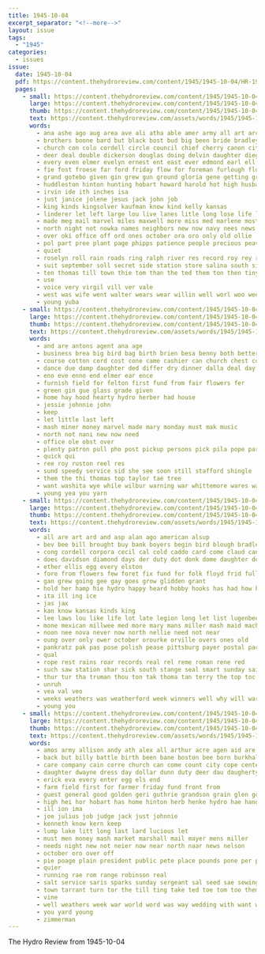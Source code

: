```yaml
---
title: 1945-10-04
excerpt_separator: "<!--more-->"
layout: issue
tags:
  - "1945"
categories:
  - issues
issue:
  date: 1945-10-04
  pdf: https://content.thehydroreview.com/content/1945/1945-10-04/HR-1945-10-04.pdf
  pages:
    - small: https://content.thehydroreview.com/content/1945/1945-10-04/small/HR-1945-10-04-01.jpg
      large: https://content.thehydroreview.com/content/1945/1945-10-04/large/HR-1945-10-04-01.jpg
      thumb: https://content.thehydroreview.com/content/1945/1945-10-04/thumbnails/HR-1945-10-04-01.jpg
      text: https://content.thehydroreview.com/assets/words/1945/1945-10-04/HR-1945-10-04-01.txt
      words:
        - ana ashe ago aug area ave ali atha able amer army all art archer adkins assis and are areas ark appleman
        - brothers boone bard but black bost bud big been bride bradley both bus buys back band board brought bridge bale bryan banks boys bridegroom bom burnette badge boy belts billings began bry bryans born babe bottom brother best
        - church con colo cordell circle council chief cherry canon city cloud char courage chile clear chest cody cot charles christian col came creek carl cousin creeks cotton cradle care class claude chapel
        - deer deal double dickerson douglas doing delvin daughter diego dunn denison death dent days differ duke davis day doctor dise door dry due drop dooley dun dies
        - every even elmer evelyn ernest ent east ever edmond earl ell else
        - fie fost froese far ford friday flow for foreman furlough floor falling fred fune foot farm first falls former few fire forget from fall
        - grand gotebo given gin grew gun ground gloria gene getting green
        - huddleston hinton hunting hobart howard harold hot high husband henry held had hand her hill hub harris hope has house hall hom harry home hydro hopes hubbard
        - irvin ide ith inches isa
        - just janice jolene jesus jack john job
        - king kinds kingsolver kaufman know kind kelly kansas
        - linderer let left large lou live lanes litle long lose life lawrence less law lay living linda lader last little like
        - made meg mail marvel miles maxwell more miss med marlene most much marjorie miller monday morning maple mexico march marshall marriage moon mater minis mil mary
        - north night not nowka names neighbors new now navy nees news nellie need niece never northern nie
        - over oki office off ord ones october ora oro only old ollie
        - pol part pree plant page phipps patience people precious peavler prayer pounds paper persons pacific pee public payne pastor press present purple pete pons place
        - quiet
        - roselyn roll rain roads ring ralph river res record roy rey rose robert rise richmond rains ruth road run
        - suit september soll secret side station store salina south six smith sons she son saint slow shall sings sunday star still sister sims stunz sic sia steiner steffens stuck sie service short saur springs such sellers saturday shoots setting second shoe set school spohn said soon san simmons
        - ten thomas till town thie tom than the ted them ton then tiny toe too triplett thing teron teat talkington
        - use
        - voice very virgil vill ver vale
        - west was wife went walter wears wear willin well worl woo week wheeler words will wayne waldo war with weatherford wedding weng way wide willie want worley while work weeks wilson weather
        - young yuba
    - small: https://content.thehydroreview.com/content/1945/1945-10-04/small/HR-1945-10-04-02.jpg
      large: https://content.thehydroreview.com/content/1945/1945-10-04/large/HR-1945-10-04-02.jpg
      thumb: https://content.thehydroreview.com/content/1945/1945-10-04/thumbnails/HR-1945-10-04-02.jpg
      text: https://content.thehydroreview.com/assets/words/1945/1945-10-04/HR-1945-10-04-02.txt
      words:
        - and are antons agent ana age
        - business brea big bird bag birth brien besa benny both better bank bost boys bos
        - course cotton cord cost cone came cashier can church chest collins christmas city check cas caddo custer come coop clear chas county
        - dance due damp daughter ded differ dry dinner dalla deal day
        - eno eve enno end elmer ear ence
        - furnish field for felton first fund from fair flowers fer
        - green gin gue glass grade given
        - home hay hood hearty hydro herber had house
        - jessie johnnie john
        - keep
        - let little last left
        - mash miner money marvel made mary monday must mak music
        - north not nani new now need
        - office ole obst over
        - plenty patron pull pho post pickup persons pick pila pope parent pretty past plate page people price per
        - quick qui
        - ree roy ruston reel res
        - sund speedy service sid she see soon still stafford shingle
        - them the thi thomas top taylor tae tree
        - want washita wye while wilbur warning war whittemore wares wait well winter welcome with work warm weatherford wonders will
        - young yea you yarn
    - small: https://content.thehydroreview.com/content/1945/1945-10-04/small/HR-1945-10-04-03.jpg
      large: https://content.thehydroreview.com/content/1945/1945-10-04/large/HR-1945-10-04-03.jpg
      thumb: https://content.thehydroreview.com/content/1945/1945-10-04/thumbnails/HR-1945-10-04-03.jpg
      text: https://content.thehydroreview.com/assets/words/1945/1945-10-04/HR-1945-10-04-03.txt
      words:
        - all are art ard and asp alan ago american alsup
        - bev bee bill brought buy bank boyers begin bird blough bradley been billion boy begun ben beh big but
        - cong cordell corpora cecil cal cold caddo card come claud can clinton couch chest cobb con collier case county city coffee
        - does davidson diamond days der duty dot donk dome daughter double dungan die dolores
        - ether ellis egg every elston
        - fore from flowers few foret fix fund for folk floyd frid full fellow fate
        - gan grew going gee gay goes grow glidden grant
        - hold her hamp hie hydro happy heard hobby hooks has had how herb hansen him hed
        - ita ill ing ice
        - jas jax
        - kan know kansas kinds king
        - lee laws lou like life lot late legion long let list lugenbeel little last lars look ladd
        - mone mexican millwee med more mary mans miller mash maid machin man merit magnolia mita marry mate made mule mach
        - noon nee nova never now north nellie need not near
        - oung over only ower october orourke orville overs ones old
        - pankratz pak pas pose polish pease pittsburg payer postal pack precious
        - qual
        - rope rest rains roar records real rel reme roman rene red
        - such saw station shar sick south stange seal smart sunday said sed sou son show store shirk smith star service see story soon sem she selma stock surplus simmons
        - thur tur tha truman thou ton tak thoma tan terry the top toc tooman then than
        - unruh
        - vea val veo
        - weeks weathers was weatherford week winners well why will war with wash
        - young you
    - small: https://content.thehydroreview.com/content/1945/1945-10-04/small/HR-1945-10-04-04.jpg
      large: https://content.thehydroreview.com/content/1945/1945-10-04/large/HR-1945-10-04-04.jpg
      thumb: https://content.thehydroreview.com/content/1945/1945-10-04/thumbnails/HR-1945-10-04-04.jpg
      text: https://content.thehydroreview.com/assets/words/1945/1945-10-04/HR-1945-10-04-04.txt
      words:
        - amos army allison andy ath alex all arthur acre agen aid are and
        - back but billy battle birth been bane boston bee born burkhalter boucher
        - care company cain corre church can come count city cope center catherine cattle came clinton clifton col camp chest colorado car
        - daughter dwayne dress day dollar dunn duty deer dau daugherty done
        - erick eva every enter egg els end
        - farm field first for farmer friday fund front from
        - guest general good golden geri guthrie grandson grain glen goes griffin gen
        - high hei hor hobart has home hinton herb henke hydro hae hands homes hom hill hee hand her had
        - ill ion ima
        - joe julius job judge jack just johnnie
        - kenneth know kern keep
        - lump lake litt long last lard lucious let
        - must men money mash market marshall mail mayer mens miller
        - needs night new not neier now near north naar news nelson
        - october oro over off
        - pie poage plain president public pete place pounds pone per paul people
        - quier
        - running rae rom range robinson real
        - salt service saris sparks sunday sergeant sal seed sae sewing ser soon stoves store second shepherd said stockton scarth she stran saturday son short storts six shirk still sees shafter sales sale story
        - town tarrant turn tor the till ting take ted toe tom too them top
        - vine
        - well weathers week war world word was way wedding with want will werk
        - you yard young
        - zimmerman
---
```


The Hydro Review from 1945-10-04

<!--more-->

